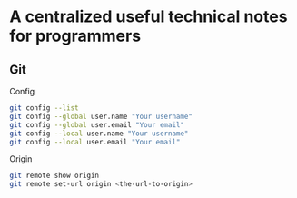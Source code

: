 # A centralized useful technical notes for programmers

## Git
Config
```bash
git config --list
git config --global user.name "Your username"
git config --global user.email "Your email"
git config --local user.name "Your username"
git config --local user.email "Your email"
```

Origin
```bash
git remote show origin
git remote set-url origin <the-url-to-origin>

```
